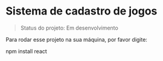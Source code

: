 <h1> Sistema de cadastro de jogos </h1>

> Status do projeto: Em desenvolvimento

Para rodar esse projeto na sua máquina, por favor digite:

npm install react 



